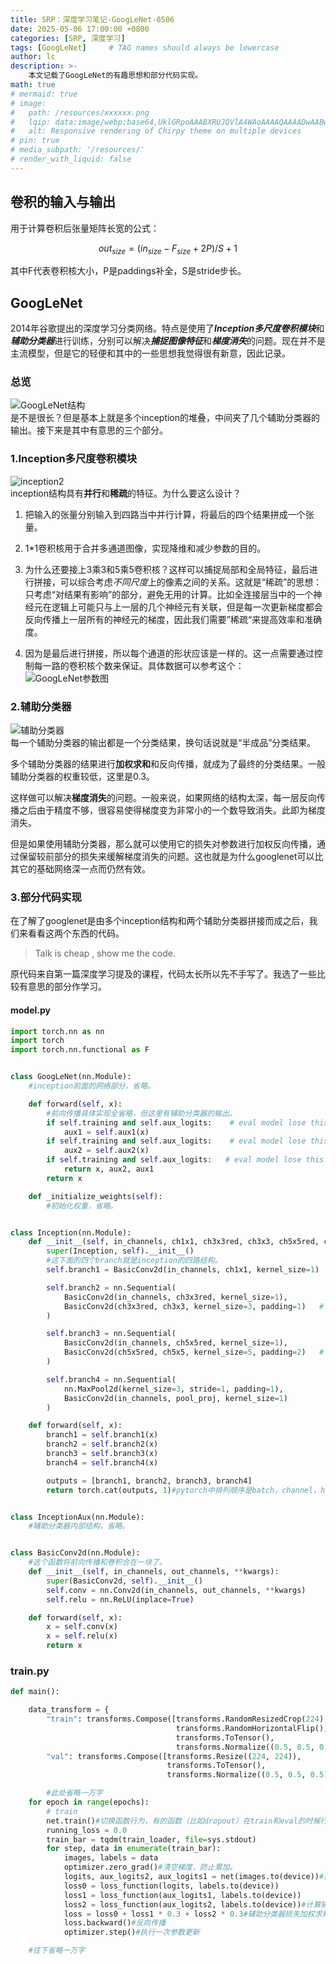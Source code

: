 ```yaml
---
title: SRP：深度学习笔记-GoogLeNet-0506
date: 2025-05-06 17:00:00 +0800
categories: [SRP, 深度学习]
tags: [GoogLeNet]     # TAG names should always be lowercase
author: lc
description: >-
    本文记载了GoogLeNet的有趣思想和部分代码实现。
math: true
# mermaid: true
# image:
#   path: /resources/xxxxxx.png
#   lqip: data:image/webp;base64,UklGRpoAAABXRUJQVlA4WAoAAAAQAAAADwAABwAAQUxQSDIAAAARL0AmbZurmr57yyIiqE8oiG0bejIYEQTgqiDA9vqnsUSI6H+oAERp2HZ65qP/VIAWAFZQOCBCAAAA8AEAnQEqEAAIAAVAfCWkAALp8sF8rgRgAP7o9FDvMCkMde9PK7euH5M1m6VWoDXf2FkP3BqV0ZYbO6NA/VFIAAAA
#   alt: Responsive rendering of Chirpy theme on multiple devices
# pin: true
# media_subpath: '/resources/'
# render_with_liquid: false
---
```

## 卷积的输入与输出
用于计算卷积后张量矩阵长宽的公式：

$$
{out}_{size} = \left({in}_{size} - F_{size} + 2P\right)/S + 1
$$

其中F代表卷积核大小，P是paddings补全，S是stride步长。  
## GoogLeNet
2014年谷歌提出的深度学习分类网络。特点是使用了***Inception多尺度卷积模块***和***辅助分类器***进行训练，分别可以解决***捕捉图像特征***和***梯度消失***的问题。现在并不是主流模型，但是它的轻便和其中的一些思想我觉得很有新意，因此记录。
### 总览
![GoogLeNet结构](../assets/img/googlenet.png)  
是不是很长？但是基本上就是多个inception的堆叠，中间夹了几个辅助分类器的输出。接下来是其中有意思的三个部分。
### 1.Inception多尺度卷积模块
![inception2](../assets/img/inception2.jpg)  
inception结构具有**并行**和**稀疏**的特征。为什么要这么设计？  
1. 把输入的张量分别输入到四路当中并行计算，将最后的四个结果拼成一个张量。  

2. 1*1卷积核用于合并多通道图像，实现降维和减少参数的目的。  
   
3. 为什么还要接上3乘3和5乘5卷积核？这样可以捕捉局部和全局特征，最后进行拼接，可以综合考虑*不同尺度*上的像素之间的关系。这就是“稀疏”的思想：只考虑“对结果有影响”的部分，避免无用的计算。比如全连接层当中的一个神经元在逻辑上可能只与上一层的几个神经元有关联，但是每一次更新梯度都会反向传播上一层所有的神经元的梯度，因此我们需要”稀疏“来提高效率和准确度。  

4. 因为是最后进行拼接，所以每个通道的形状应该是一样的。这一点需要通过控制每一路的卷积核个数来保证。具体数据可以参考这个：![GoogLeNet参数图](../assets/img/GoogLeNet参数.png)  

### 2.辅助分类器
![辅助分类器](../assets/img/辅助分类器.jpg)  
每一个辅助分类器的输出都是一个分类结果，换句话说就是“半成品”分类结果。  
  
多个辅助分类器的结果进行**加权求和**和反向传播，就成为了最终的分类结果。一般辅助分类器的权重较低，这里是0.3。  
  
这样做可以解决**梯度消失**的问题。一般来说，如果网络的结构太深，每一层反向传播之后由于精度不够，很容易使得梯度变为非常小的一个数导致消失。此即为梯度消失。  
  
但是如果使用辅助分类器，那么就可以使用它的损失对参数进行加权反向传播，通过保留较前部分的损失来缓解梯度消失的问题。这也就是为什么googlenet可以比其它的基础网络深一点而仍然有效。  
### 3.部分代码实现
在了解了googlenet是由多个inception结构和两个辅助分类器拼接而成之后，我们来看看这两个东西的代码。
> Talk is cheap , show me the code.

原代码来自第一篇深度学习提及的课程，代码太长所以先不手写了。我选了一些比较有意思的部分作学习。
#### model.py
```python
import torch.nn as nn
import torch
import torch.nn.functional as F


class GoogLeNet(nn.Module):
    #inception前面的网络部分，省略。

    def forward(self, x):
        #前向传播具体实现全省略，但这里有辅助分类器的输出。
        if self.training and self.aux_logits:    # eval model lose this layer
            aux1 = self.aux1(x)
        if self.training and self.aux_logits:    # eval model lose this layer
            aux2 = self.aux2(x)
        if self.training and self.aux_logits:   # eval model lose this layer
            return x, aux2, aux1
        return x

    def _initialize_weights(self):
        #初始化权重，省略。


class Inception(nn.Module):
    def __init__(self, in_channels, ch1x1, ch3x3red, ch3x3, ch5x5red, ch5x5, pool_proj):
        super(Inception, self).__init__()
        #这下面的四个branch就是inception的四路结构。
        self.branch1 = BasicConv2d(in_channels, ch1x1, kernel_size=1)

        self.branch2 = nn.Sequential(
            BasicConv2d(in_channels, ch3x3red, kernel_size=1),
            BasicConv2d(ch3x3red, ch3x3, kernel_size=3, padding=1)   # 保证输出大小等于输入大小
        )

        self.branch3 = nn.Sequential(
            BasicConv2d(in_channels, ch5x5red, kernel_size=1),
            BasicConv2d(ch5x5red, ch5x5, kernel_size=5, padding=2)   # 保证输出大小等于输入大小
        )

        self.branch4 = nn.Sequential(
            nn.MaxPool2d(kernel_size=3, stride=1, padding=1),
            BasicConv2d(in_channels, pool_proj, kernel_size=1)
        )

    def forward(self, x):
        branch1 = self.branch1(x)
        branch2 = self.branch2(x)
        branch3 = self.branch3(x)
        branch4 = self.branch4(x)

        outputs = [branch1, branch2, branch3, branch4]
        return torch.cat(outputs, 1)#pytorch中排列顺序是batch，channel，height，width，这里按照索引为1的通道channel合并，（其他维度都保持了一样的形状才能做到）。


class InceptionAux(nn.Module):
    #辅助分类器内部结构，省略。


class BasicConv2d(nn.Module):
    #这个函数将前向传播和卷积合在一块了。
    def __init__(self, in_channels, out_channels, **kwargs):
        super(BasicConv2d, self).__init__()
        self.conv = nn.Conv2d(in_channels, out_channels, **kwargs)
        self.relu = nn.ReLU(inplace=True)

    def forward(self, x):
        x = self.conv(x)
        x = self.relu(x)
        return x
```

### train.py
```python
def main():

    data_transform = {
        "train": transforms.Compose([transforms.RandomResizedCrop(224),
                                     transforms.RandomHorizontalFlip(),
                                     transforms.ToTensor(),
                                     transforms.Normalize((0.5, 0.5, 0.5), (0.5, 0.5, 0.5))]),
        "val": transforms.Compose([transforms.Resize((224, 224)),
                                   transforms.ToTensor(),
                                   transforms.Normalize((0.5, 0.5, 0.5), (0.5, 0.5, 0.5))])}

        #此处省略一万字
    for epoch in range(epochs):
        # train
        net.train()#切换函数行为，有的函数（比如dropout）在train和eval的时候行为不同，因此需要切换。
        running_loss = 0.0
        train_bar = tqdm(train_loader, file=sys.stdout)
        for step, data in enumerate(train_bar):
            images, labels = data
            optimizer.zero_grad()#清空梯度，防止累加。
            logits, aux_logits2, aux_logits1 = net(images.to(device))#前向传播，返回三个结果。
            loss0 = loss_function(logits, labels.to(device))
            loss1 = loss_function(aux_logits1, labels.to(device))
            loss2 = loss_function(aux_logits2, labels.to(device))#计算辅助分类器输出和标签张量之间的损失，.to(device)是将标签移动到计算设备上。
            loss = loss0 + loss1 * 0.3 + loss2 * 0.3#辅助分类器损失加权求和。
            loss.backward()#反向传播
            optimizer.step()#执行一次参数更新

    #往下省略一万字
```

<script src="https://giscus.app/client.js"
        data-repo="Le1zyCatt/le1zycatt.github.io"
        data-repo-id="R_kgDOORaJaw"
        data-category="Announcements"
        data-category-id="DIC_kwDOORaJa84Co8xd"
        data-mapping="pathname"
        data-strict="0"
        data-reactions-enabled="1"
        data-emit-metadata="0"
        data-input-position="bottom"
        data-theme="preferred_color_scheme"
        data-lang="zh-CN"
        crossorigin="anonymous"
        async>
</script>
